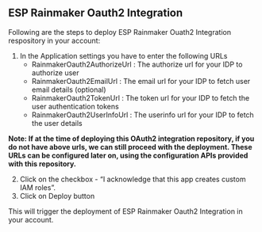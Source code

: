 ## ESP Rainmaker Oauth2 Integration

Following are the steps to deploy ESP Rainmaker Ouath2 Integration respository in your account:

1. In the Application settings you have to enter the following URLs
      - RainmakerOauth2AuthorizeUrl : The authorize url for your IDP to authorize user
      - RainmakerOauth2EmailUrl : The email url for your IDP to fetch user email details (optional)
      - RainmakerOauth2TokenUrl : The token url for your IDP to fetch the user authentication tokens
      - RainmakerOauth2UserInfoUrl : The userinfo url for your IDP to fetch the user details

**Note: If at the time of deploying this OAuth2 integration repository, if you do not have above urls, we can still proceed with the deployment. These URLs can be configured later on, using the configuration APIs provided with this repository.**
   
2. Click on the checkbox - “I acknowledge that this app creates custom IAM roles”.
3. Click on Deploy button

This will trigger the deployment of ESP Rainmaker Oauth2 Integration in your account.
